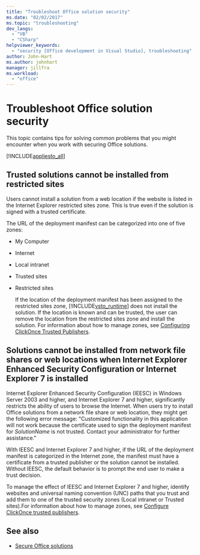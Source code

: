 ```yaml
---
title: "Troubleshoot Office solution security"
ms.date: "02/02/2017"
ms.topic: "troubleshooting"
dev_langs:
  - "VB"
  - "CSharp"
helpviewer_keywords:
  - "security [Office development in Visual Studio], troubleshooting"
author: John-Hart
ms.author: johnhart
manager: jillfra
ms.workload:
  - "office"
---
```

# Troubleshoot Office solution security
  This topic contains tips for solving common problems that you might encounter when you work with securing Office solutions.

 [!INCLUDE[appliesto_all](../vsto/includes/appliesto-all-md.md)]

## Trusted solutions cannot be installed from restricted sites
 Users cannot install a solution from a web location if the website is listed in the Internet Explorer restricted sites zone. This is true even if the solution is signed with a trusted certificate.

 The URL of the deployment manifest can be categorized into one of five zones:

- My Computer

- Internet

- Local intranet

- Trusted sites

- Restricted sites

  If the location of the deployment manifest has been assigned to the restricted sites zone, [!INCLUDE[vsto_runtime](../vsto/includes/vsto-runtime-md.md)] does not install the solution. If the location is known and can be trusted, the user can remove the location from the restricted sites zone and install the solution. For information about how to manage zones, see [Configuring ClickOnce Trusted Publishers](/previous-versions/dotnet/articles/ms996418(v=msdn.10)).

## Solutions cannot be installed from network file shares or web locations when Internet Explorer Enhanced Security Configuration or Internet Explorer 7 is installed
 Internet Explorer Enhanced Security Configuration (IEESC) in Windows Server 2003 and higher, and Internet Explorer 7 and higher, significantly restricts the ability of users to browse the Internet. When users try to install Office solutions from a network file share or web location, they might get the following error message: "Customized functionality in this application will not work because the certificate used to sign the deployment manifest for *SolutionName* is not trusted. Contact your administrator for further assistance."

 With IEESC and Internet Explorer 7 and higher, if the URL of the deployment manifest is categorized in the Internet zone, the manifest must have a certificate from a trusted publisher or the solution cannot be installed. Without IEESC, the default behavior is to prompt the end user to make a trust decision.

 To manage the effect of IEESC and Internet Explorer 7 and higher, identify websites and universal naming convention (UNC) paths that you trust and add them to one of the trusted security zones (Local intranet or Trusted sites).For information about how to manage zones, see [Configure ClickOnce trusted publishers](/previous-versions/dotnet/articles/ms996418(v=msdn.10)).

## See also
- [Secure Office solutions](../vsto/securing-office-solutions.md)
